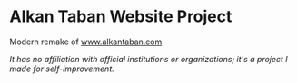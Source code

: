 # Alkan Taban Website Project

Modern remake of www.alkantaban.com

*It has no affiliation with official institutions or organizations; it's a project I made for self-improvement.*
